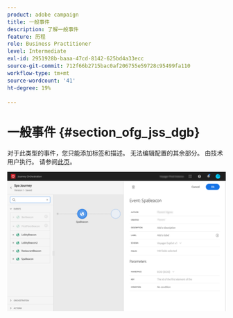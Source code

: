 ```yaml
---
product: adobe campaign
title: 一般事件
description: 了解一般事件
feature: 历程
role: Business Practitioner
level: Intermediate
exl-id: 2951928b-baaa-47cd-8142-625bd4a33ecc
source-git-commit: 712f66b2715bac0af206755e59728c95499fa110
workflow-type: tm+mt
source-wordcount: '41'
ht-degree: 19%

---
```


# 一般事件 {#section_ofg_jss_dgb}

对于此类型的事件，您只能添加标签和描述。 无法编辑配置的其余部分。 由技术用户执行。 请参阅[此页](../event/about-events.md)。

![](../assets/general-events.png)
